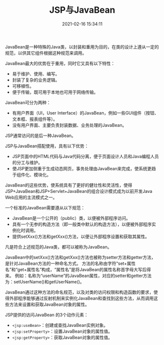 ﻿---
title: JSP与JavaBean
date: 2021-02-16 15:34:11
summary: 本文探讨JSP与JavaBean的关系。
tags:
- Java
- JSP
categories:
- Java
---

JavaBean是一种特殊的Java类，以封装和重用为目的，在类的设计上遵从一定的规范，以供其它组件根据这种规范来调用。

JavaBean最大的优势在于重用，同时它又具有以下特性：
- 易于维护、使用、编写。
- 封装了复杂的业务逻辑。
- 可移植性。
- 便于传输，既可用于本地也可用于网络传输。

JavaBean可分为两种：
- 有用户界面（UI，User Interface）的JavaBean，例如一些GUI组件（按钮、文本框、报表组件等）。
- 没有用户界面、主要负责封装数据、业务处理的JavaBean。

JSP通常访问的是后一种JavaBean。

JSP与JavaBean搭配使用，具有以下优势：
- JSP页面中的HTML代码与Java代码分离，便于页面设计人员和Java编程人员的分工与维护。
- 使JSP更加侧重于生成动态网页，事务处理由JavaBean来完成，使系统更趋于组件化、模块化。

JavaBean的这些优势，使系统具有了更好的健壮性和灵活性，使得JSP+JavaBean和JSP+Servlet+JavaBean的组合设计模式成为以前开发Java Web应用的主流模式之一。

一个标准的JavaBean需要遵从以下规范：
- JavaBean是一个公开的（public）类，以便被外部程序访问。
- 具有一个无参的构造方法（即一般类中默认的构造方法），以便被外部程序实例化时调用。
- 提供setXxx()方法和getXxx()方法，以便让外部程序设置和获取其属性。

凡是符合上述规范的Java类，都可以被称为JavaBean。

JavaBean中的setXxx()方法和getXxx()方法也被称为setter方法和getter方法，是针对JavaBean方法的一种命名方式。
方法的名称由字符“set+属性名”和“get+属性名”构成，“属性名”是将JavaBean的属性名称首字母大写后得来。
例如：名称为“userName”的JavaBean属性，对应的setter和getter方法为：setUserName()和getUserName()。

JavaBean通过这种方法的命名规范，以及对类的访问权限和构造函数的要求，使得外部程序能够通过反射机制来实例化JavaBean和查找到这些方法，从而调用这些方法来设置和获取JavaBean对象的属性。

JSP提供的访问JavaBean 的3个动作元素：
- `<jsp:useBean>`：创建或查找JavaBean实例对象。
- `<jsp:setProperty>`：设置JavaBean对象的属性值。
- `<jsp:getProperty>`：获取JavaBean对象的属性值。
